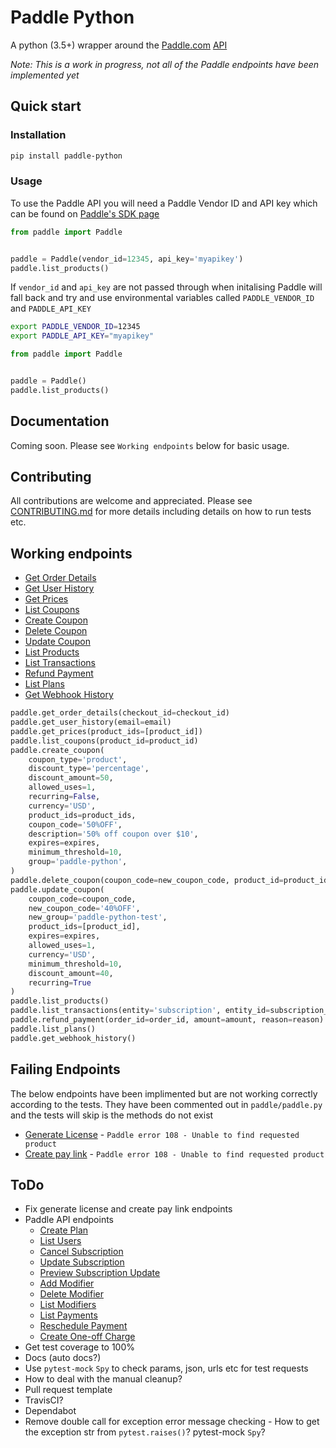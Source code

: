 # Paddle Python

A python (3.5+) wrapper around the [Paddle.com](https://paddle.com/) [API](https://developer.paddle.com/api-reference/intro)

_Note: This is a work in progress, not all of the Paddle endpoints have been implemented yet_

## Quick start

### Installation

```bash
pip install paddle-python
```


### Usage

To use the Paddle API you will need a Paddle Vendor ID and API key which can be found on [Paddle's SDK page](https://vendors.paddle.com/sdk)

```python
from paddle import Paddle


paddle = Paddle(vendor_id=12345, api_key='myapikey')
paddle.list_products()
```

If `vendor_id` and `api_key` are not passed through when initalising Paddle will fall back and try and use environmental variables called `PADDLE_VENDOR_ID` and `PADDLE_API_KEY`
```bash
export PADDLE_VENDOR_ID=12345
export PADDLE_API_KEY="myapikey"
```

```python
from paddle import Paddle


paddle = Paddle()
paddle.list_products()
```


## Documentation

Coming soon. Please see `Working endpoints` below for basic usage.


## Contributing

All contributions are welcome and appreciated. Please see [CONTRIBUTING.md](https://github.com/pyepye/paddle-python/blob/master/CONTRIBUTING.md) for more details including details on how to run tests etc.


## Working endpoints
* [Get Order Details](https://developer.paddle.com/api-reference/checkout-api/order-information/getorder)
* [Get User History](https://checkout.paddle.com/api/2.0/user/history)
* [Get Prices](https://developer.paddle.com/api-reference/checkout-api/prices/getprices)
* [List Coupons](https://developer.paddle.com/api-reference/product-api/coupons/listcoupons)
* [Create Coupon](https://developer.paddle.com/api-reference/product-api/coupons/createcoupon)
* [Delete Coupon](https://developer.paddle.com/api-reference/product-api/coupons/deletecoupon)
* [Update Coupon](https://developer.paddle.com/api-reference/product-api/coupons/updatecoupon)
* [List Products](https://developer.paddle.com/api-reference/product-api/products/getproducts)
* [List Transactions](https://developer.paddle.com/api-reference/product-api/transactions/listtransactions)
* [Refund Payment](https://developer.paddle.com/api-reference/product-api/payments/refundpayment)
* [List Plans](https://developer.paddle.com/api-reference/subscription-api/plans/listplans)
* [Get Webhook History](https://developer.paddle.com/api-reference/alert-api/webhooks/webhooks)

```python
paddle.get_order_details(checkout_id=checkout_id)
paddle.get_user_history(email=email)
paddle.get_prices(product_ids=[product_id])
paddle.list_coupons(product_id=product_id)
paddle.create_coupon(
    coupon_type='product',
    discount_type='percentage',
    discount_amount=50,
    allowed_uses=1,
    recurring=False,
    currency='USD',
    product_ids=product_ids,
    coupon_code='50%OFF',
    description='50% off coupon over $10',
    expires=expires,
    minimum_threshold=10,
    group='paddle-python',
)
paddle.delete_coupon(coupon_code=new_coupon_code, product_id=product_id)
paddle.update_coupon(
    coupon_code=coupon_code,
    new_coupon_code='40%OFF',
    new_group='paddle-python-test',
    product_ids=[product_id],
    expires=expires,
    allowed_uses=1,
    currency='USD',
    minimum_threshold=10,
    discount_amount=40,
    recurring=True
)
paddle.list_products()
paddle.list_transactions(entity='subscription', entity_id=subscription_id)
paddle.refund_payment(order_id=order_id, amount=amount, reason=reason)
paddle.list_plans()
paddle.get_webhook_history()
```


## Failing Endpoints

The below endpoints have been implimented but are not working correctly according to the tests. They have been commented out in `paddle/paddle.py` and the tests will skip is the methods do not exist

* [Generate License](https://developer.paddle.com/api-reference/product-api/licenses/createlicense) - `Paddle error 108 - Unable to find requested product`
* [Create pay link](https://developer.paddle.com/api-reference/product-api/pay-links/createpaylink) -  `Paddle error 108 - Unable to find requested product`


## ToDo
* Fix generate license and create pay link endpoints
* Paddle API endpoints
    * [Create Plan](https://developer.paddle.com/api-reference/subscription-api/plans/createplan)
    * [List Users](https://developer.paddle.com/api-reference/subscription-api/subscription-users/listusers)
    * [Cancel Subscription](https://developer.paddle.com/api-reference/subscription-api/subscription-users/canceluser)
    * [Update Subscription](https://developer.paddle.com/api-reference/subscription-api/subscription-users/updateuser)
    * [Preview Subscription Update](https://developer.paddle.com/api-reference/subscription-api/subscription-users/previewupdate)
    * [Add Modifier](https://developer.paddle.com/api-reference/subscription-api/modifiers/createmodifier)
    * [Delete Modifier](https://developer.paddle.com/api-reference/subscription-api/modifiers/deletemodifier)
    * [List Modifiers](https://developer.paddle.com/api-reference/subscription-api/modifiers/listmodifiers)
    * [List Payments](https://developer.paddle.com/api-reference/subscription-api/payments/listpayments)
    * [Reschedule Payment](https://developer.paddle.com/api-reference/subscription-api/payments/updatepayment)
    * [Create One-off Charge](https://developer.paddle.com/api-reference/subscription-api/one-off-charges/createcharge)
* Get test coverage to 100%
* Docs (auto docs?)
* Use `pytest-mock` `Spy` to check params, json, urls etc for test requests
* How to deal with the manual cleanup?
* Pull request template
* TravisCI?
* Dependabot
* Remove double call for exception error message checking - How to get the exception str from `pytest.raises()`? pytest-mock `Spy`?
